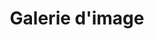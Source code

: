 ---
title: "Galerie d'image"
description: "Galerie d'image de l'existant et du projet."
draft: false
bg_image: "images/perso/AdobeStock_265194405.jpeg"
---